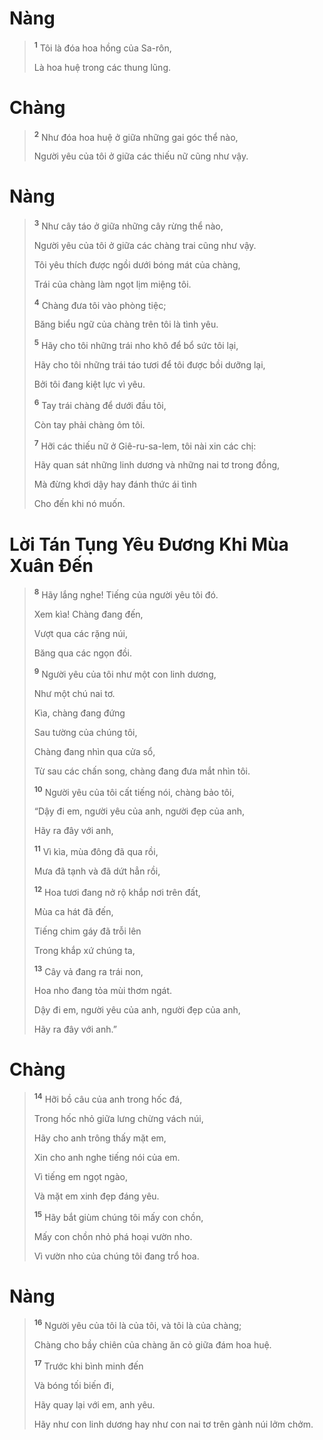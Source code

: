 # Nàng

> <sup><b>1</b></sup> Tôi là đóa hoa hồng của Sa-rôn,
>
> Là hoa huệ trong các thung lũng.

# Chàng

> <sup><b>2</b></sup> Như đóa hoa huệ ở giữa những gai góc thể nào,
>
> Người yêu của tôi ở giữa các thiếu nữ cũng như vậy.

# Nàng

> <sup><b>3</b></sup> Như cây táo ở giữa những cây rừng thể nào,
>
> Người yêu của tôi ở giữa các chàng trai cũng như vậy.
>
> Tôi yêu thích được ngồi dưới bóng mát của chàng,
>
> Trái của chàng làm ngọt lịm miệng tôi.
>
> <sup><b>4</b></sup> Chàng đưa tôi vào phòng tiệc;
>
> Băng biểu ngữ của chàng trên tôi là tình yêu.
>
> <sup><b>5</b></sup> Hãy cho tôi những trái nho khô để bổ sức tôi lại,
>
> Hãy cho tôi những trái táo tươi để tôi được bồi dưỡng lại,
>
> Bởi tôi đang kiệt lực vì yêu.
>
> <sup><b>6</b></sup> Tay trái chàng để dưới đầu tôi,
>
> Còn tay phải chàng ôm tôi.
>
> <sup><b>7</b></sup> Hỡi các thiếu nữ ở Giê-ru-sa-lem, tôi nài xin các chị:
>
> Hãy quan sát những linh dương và những nai tơ trong đồng,
>
> Mà đừng khơi dậy hay đánh thức ái tình
>
> Cho đến khi nó muốn.

# Lời Tán Tụng Yêu Đương Khi Mùa Xuân Đến

> <sup><b>8</b></sup> Hãy lắng nghe! Tiếng của người yêu tôi đó.
>
> Xem kìa! Chàng đang đến,
>
> Vượt qua các rặng núi,
>
> Băng qua các ngọn đồi.
>
> <sup><b>9</b></sup> Người yêu của tôi như một con linh dương,
>
> Như một chú nai tơ.
>
> Kìa, chàng đang đứng
>
> Sau tường của chúng tôi,
>
> Chàng đang nhìn qua cửa sổ,
>
> Từ sau các chấn song, chàng đang đưa mắt nhìn tôi.
>
> <sup><b>10</b></sup> Người yêu của tôi cất tiếng nói, chàng bảo tôi,
>
> “Dậy đi em, người yêu của anh, người đẹp của anh,
>
> Hãy ra đây với anh,
>
> <sup><b>11</b></sup> Vì kìa, mùa đông đã qua rồi,
>
> Mưa đã tạnh và đã dứt hẳn rồi,
>
> <sup><b>12</b></sup> Hoa tươi đang nở rộ khắp nơi trên đất,
>
> Mùa ca hát đã đến,
>
> Tiếng chim gáy đã trỗi lên
>
> Trong khắp xứ chúng ta,
>
> <sup><b>13</b></sup> Cây vả đang ra trái non,
>
> Hoa nho đang tỏa mùi thơm ngát.
>
> Dậy đi em, người yêu của anh, người đẹp của anh,
>
> Hãy ra đây với anh.”

# Chàng

> <sup><b>14</b></sup> Hỡi bồ câu của anh trong hốc đá,
>
> Trong hốc nhỏ giữa lưng chừng vách núi,
>
> Hãy cho anh trông thấy mặt em,
>
> Xin cho anh nghe tiếng nói của em.
>
> Vì tiếng em ngọt ngào,
>
> Và mặt em xinh đẹp đáng yêu.
>
> <sup><b>15</b></sup> Hãy bắt giùm chúng tôi mấy con chồn,
>
> Mấy con chồn nhỏ phá hoại vườn nho.
>
> Vì vườn nho của chúng tôi đang trổ hoa.

# Nàng

> <sup><b>16</b></sup> Người yêu của tôi là của tôi, và tôi là của chàng;
>
> Chàng cho bầy chiên của chàng ăn cỏ giữa đám hoa huệ.
>
> <sup><b>17</b></sup> Trước khi bình minh đến
>
> Và bóng tối biến đi,
>
> Hãy quay lại với em, anh yêu.
>
> Hãy như con linh dương hay như con nai tơ trên gành núi lởm chởm.